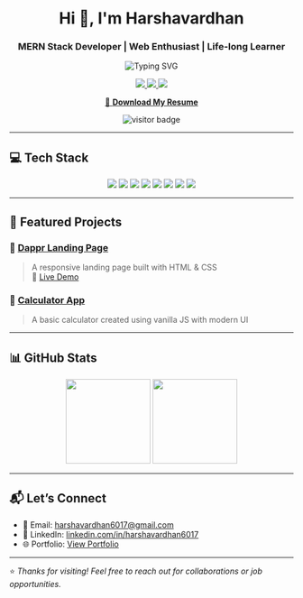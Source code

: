 <h1 align="center">Hi 👋, I'm Harshavardhan</h1>
<h3 align="center">MERN Stack Developer | Web Enthusiast | Life-long Learner</h3>

<p align="center">
  <img src="https://readme-typing-svg.herokuapp.com?font=Poppins&size=22&duration=2500&pause=1000&color=0077CC&center=true&vCenter=true&width=500&lines=Frontend+Developer;MERN+Stack+Learner;Building+Projects+Daily;Open+to+Opportunities" alt="Typing SVG" />
</p>

<p align="center">
  <a href="mailto:harshavardhan6017@gmail.com">
    <img src="https://img.shields.io/badge/Email-D14836?style=flat&logo=gmail&logoColor=white" />
  </a>
  <a href="https://linkedin.com/in/harshavardhan6017" target="_blank">
    <img src="https://img.shields.io/badge/LinkedIn-blue?style=flat&logo=linkedin&logoColor=white" />
  </a>
  <a href="https://portfolio-l1lanfo6w-harshavardhan6017s-projects.vercel.app" target="_blank">
    <img src="https://img.shields.io/badge/Portfolio-0077cc?style=flat&logo=vercel&logoColor=white" />
  </a>
</p>

<p align="center">
  <a href="https://portfolio-l1lanfo6w-harshavardhan6017s-projects.vercel.app/Harshavardhan_Resume.pdf" target="_blank">
    📝 <strong>Download My Resume</strong>
  </a>
</p>

<p align="center">
  <img src="https://visitor-badge.laobi.icu/badge?page_id=Harshavardhan6017" alt="visitor badge"/>
</p>

---

## 💻 Tech Stack

<p align="center">
  <img src="https://img.shields.io/badge/HTML5-E34F26?style=flat-square&logo=html5&logoColor=white"/>
  <img src="https://img.shields.io/badge/CSS3-1572B6?style=flat-square&logo=css3&logoColor=white"/>
  <img src="https://img.shields.io/badge/JavaScript-F7DF1E?style=flat-square&logo=javascript&logoColor=black"/>
  <img src="https://img.shields.io/badge/React-61DAFB?style=flat-square&logo=react&logoColor=black"/>
  <img src="https://img.shields.io/badge/Node.js-339933?style=flat-square&logo=nodedotjs&logoColor=white"/>
  <img src="https://img.shields.io/badge/Express-000000?style=flat-square&logo=express&logoColor=white"/>
  <img src="https://img.shields.io/badge/MongoDB-47A248?style=flat-square&logo=mongodb&logoColor=white"/>
  <img src="https://img.shields.io/badge/Git-F05032?style=flat-square&logo=git&logoColor=white"/>
</p>

---

## 🚀 Featured Projects

### 🔹 [Dappr Landing Page](https://github.com/Harshavardhan6017/Dappr-Landing-page)
> A responsive landing page built with HTML & CSS  
🔗 [Live Demo](https://harshavardhan6017.github.io/Dappr-Landing-page)

### 🔹 [Calculator App](https://github.com/Harshavardhan6017/Calculator-App)
> A basic calculator created using vanilla JS with modern UI

---

## 📊 GitHub Stats

<p align="center">
  <img src="https://github-readme-stats.vercel.app/api?username=Harshavardhan6017&show_icons=true&theme=default" height="150" />
  <img src="https://github-readme-streak-stats.herokuapp.com?user=Harshavardhan6017&theme=default" height="150"/>
</p>

---

## 📬 Let’s Connect

- 📧 Email: [harshavardhan6017@gmail.com](mailto:harshavardhan6017@gmail.com)  
- 💼 LinkedIn: [linkedin.com/in/harshavardhan6017](https://linkedin.com/in/harshavardhan6017)  
- 🌐 Portfolio: [View Portfolio](https://portfolio-l1lanfo6w-harshavardhan6017s-projects.vercel.app)

---

⭐️ *Thanks for visiting! Feel free to reach out for collaborations or job opportunities.*
